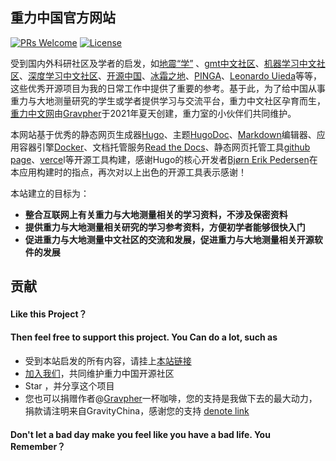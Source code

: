 ## 重力中国官方网站

[![PRs Welcome](https://img.shields.io/badge/PRs-welcome-brightgreen.svg?style=flat-square)](https://github.com/Gravity-Geodesy-China-Community/Gravity-Geodesy-China-Community.github.io/pulls) [![License](http://img.shields.io/:license-apache-brightgreen.svg)](http://www.apache.org/licenses/LICENSE-2.0.html)

受到国内外科研社区及学者的启发，如[地震“学”](https://seismo-learn.org/) 、[gmt中文社区](https://gmt-china.org/)、[机器学习中文社区](https://www.jiqixuexishequ.com/)、[深度学习中文社区](http://studydl.com/)、[开源中国](https://www.oschina.net/)、[冰霜之地](https://halfrost.com/)、[PINGA](https://www.pinga-lab.org/)、[Leonardo Uieda](https://www.leouieda.com/)等等，这些优秀开源项目为我的日常工作中提供了重要的参考。基于此，为了给中国从事重力与大地测量研究的学生或学者提供学习与交流平台，重力中文社区孕育而生，[重力中文网](https://gravitychina.ga/)由[Gravpher](http://goujianing.ml/)于2021年夏天创建，重力室的小伙伴们共同维护。

本网站基于优秀的静态网页生成器[Hugo](https://gohugo.io/)、主题[HugoDoc](https://github.com/gohugoio/hugoDocs)、[Markdown](https://www.markdownguide.org/)编辑器、应用容器引擎[Docker](https://www.docker.com/)、文档托管服务[Read the Docs](https://readthedocs.org/)、静态网页托管工具[github page](https://pages.github.com/)、[verce](https://vercel.com/)l等开源工具构建，感谢Hugo的核心开发者[Bjørn Erik Pedersen](https://bep.is)在本应用构建时的指点，再次对以上出色的开源工具表示感谢！

本站建立的目标为：

- **整合互联网上有关重力与大地测量相关的学习资料，不涉及保密资料**
- **提供重力与大地测量相关研究的学习参考资料，方便初学者能够很快入门**
- **促进重力与大地测量中文社区的交流和发展，促进重力与大地测量相关开源软件的发展**

## 贡献

#### Like this Project？

#### Then feel free to support this project. You Can do a lot, such as

- 受到本站启发的所有内容，请挂上[本站链接](https://gravitychina.ga/)
- [加入我们](https://github.com/Gravity-Geodesy-China-Community/Gravity-Geodesy-China-Community.github.io/pulse)，共同维护重力中国开源社区
- Star ，并分享这个项目
- 您也可以捐赠作者@[Gravpher](https://goujianing.ml/)一杯咖啡，您的支持是我做下去的最大动力，捐款请注明来自GravityChina，感谢您的支持 [denote link](https://goujianing.ml/blog/denote/)

#### Don't let a bad day make you feel like you have a bad life. You Remember？

